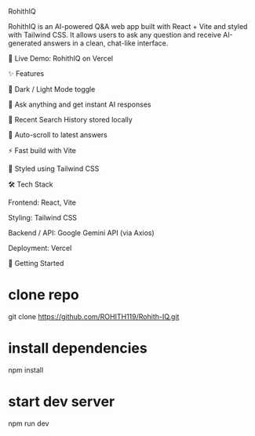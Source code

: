RohithIQ

RohithIQ is an AI-powered Q&A web app built with React + Vite and styled with Tailwind CSS.
It allows users to ask any question and receive AI-generated answers in a clean, chat-like interface.

🔗 Live Demo: RohithIQ on Vercel

✨ Features

🌙 Dark / Light Mode toggle

💬 Ask anything and get instant AI responses

📝 Recent Search History stored locally

🔄 Auto-scroll to latest answers

⚡ Fast build with Vite

🎨 Styled using Tailwind CSS

🛠️ Tech Stack

Frontend: React, Vite

Styling: Tailwind CSS

Backend / API: Google Gemini API (via Axios)

Deployment: Vercel

🚀 Getting Started
# clone repo
git clone https://github.com/ROHITH119/Rohith-IQ.git

# install dependencies
npm install

# start dev server
npm run dev
